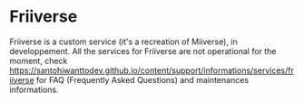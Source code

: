 # Friiverse

Friiverse is a custom service (it's a recreation of Miiverse), in developpement. All the services for Friiverse are not operational for the moment, check https://santohiwanttodev.github.io/content/support/informations/services/friiverse for FAQ (Frequently Asked Questions) and maintenances informations.
